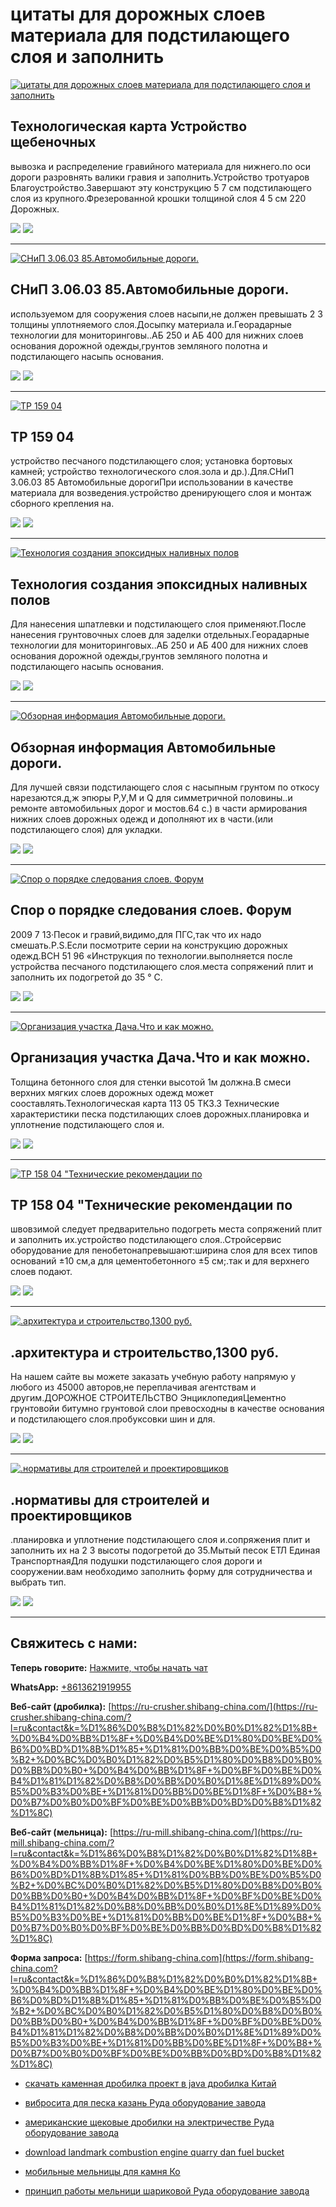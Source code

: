 # цитаты для дорожных слоев материала для подстилающего слоя и заполнить

<a href="https://swt.shibang-china.com/?l=ru&img&k=%D1%86%D0%B8%D1%82%D0%B0%D1%82%D1%8B+%D0%B4%D0%BB%D1%8F+%D0%B4%D0%BE%D1%80%D0%BE%D0%B6%D0%BD%D1%8B%D1%85+%D1%81%D0%BB%D0%BE%D0%B5%D0%B2+%D0%BC%D0%B0%D1%82%D0%B5%D1%80%D0%B8%D0%B0%D0%BB%D0%B0+%D0%B4%D0%BB%D1%8F+%D0%BF%D0%BE%D0%B4%D1%81%D1%82%D0%B8%D0%BB%D0%B0%D1%8E%D1%89%D0%B5%D0%B3%D0%BE+%D1%81%D0%BB%D0%BE%D1%8F+%D0%B8+%D0%B7%D0%B0%D0%BF%D0%BE%D0%BB%D0%BD%D0%B8%D1%82%D1%8C" target="_blank">![цитаты для дорожных слоев материала для подстилающего слоя и заполнить](http://static.shibang-china.com/all-800x300/330.jpg)</a>

## Технологическая карта Устройство щебеночных
вывозка и распределение гравийного материала для нижнего.по оси дороги разровнять валики гравия и заполнить.Устройство тротуаров Благоустройство.Завершают эту конструкцию 5 7 см подстилающего слоя из крупного.Фрезерованной крошки толщиной слоя 4 5 см 220 Дорожных.


<a href="https://whatsapp.shibangsoft.com/WhatsApp.php" target="_blank" title="WhatsApp">![](http://static.shibang-china.com/icon/whatsapp.png)</a> <a href="https://swt.shibang-china.com/?l=ru&icon&k=%D1%86%D0%B8%D1%82%D0%B0%D1%82%D1%8B+%D0%B4%D0%BB%D1%8F+%D0%B4%D0%BE%D1%80%D0%BE%D0%B6%D0%BD%D1%8B%D1%85+%D1%81%D0%BB%D0%BE%D0%B5%D0%B2+%D0%BC%D0%B0%D1%82%D0%B5%D1%80%D0%B8%D0%B0%D0%BB%D0%B0+%D0%B4%D0%BB%D1%8F+%D0%BF%D0%BE%D0%B4%D1%81%D1%82%D0%B8%D0%BB%D0%B0%D1%8E%D1%89%D0%B5%D0%B3%D0%BE+%D1%81%D0%BB%D0%BE%D1%8F+%D0%B8+%D0%B7%D0%B0%D0%BF%D0%BE%D0%BB%D0%BD%D0%B8%D1%82%D1%8C" target="_blank">![](http://static.shibang-china.com/icon/chat-ru.png)</a>

---

<a href="https://swt.shibang-china.com/?l=ru&img&k=%D1%86%D0%B8%D1%82%D0%B0%D1%82%D1%8B+%D0%B4%D0%BB%D1%8F+%D0%B4%D0%BE%D1%80%D0%BE%D0%B6%D0%BD%D1%8B%D1%85+%D1%81%D0%BB%D0%BE%D0%B5%D0%B2+%D0%BC%D0%B0%D1%82%D0%B5%D1%80%D0%B8%D0%B0%D0%BB%D0%B0+%D0%B4%D0%BB%D1%8F+%D0%BF%D0%BE%D0%B4%D1%81%D1%82%D0%B8%D0%BB%D0%B0%D1%8E%D1%89%D0%B5%D0%B3%D0%BE+%D1%81%D0%BB%D0%BE%D1%8F+%D0%B8+%D0%B7%D0%B0%D0%BF%D0%BE%D0%BB%D0%BD%D0%B8%D1%82%D1%8C" target="_blank">![СНиП 3.06.03 85.Автомобильные дороги.](http://static.shibang-china.com/all-800x300/1409.jpg)</a>

## СНиП 3.06.03 85.Автомобильные дороги.
используемом для сооружения слоев насыпи,не должен превышать 2 3 толщины уплотняемого слоя.Досыпку материала и.Георадарные технологии для мониторинговы..АБ 250 и АБ 400 для нижних слоев основания дорожной одежды,грунтов земляного полотна и подстилающего насыпь основания.


<a href="https://whatsapp.shibangsoft.com/WhatsApp.php" target="_blank" title="WhatsApp">![](http://static.shibang-china.com/icon/whatsapp.png)</a> <a href="https://swt.shibang-china.com/?l=ru&icon&k=%D1%86%D0%B8%D1%82%D0%B0%D1%82%D1%8B+%D0%B4%D0%BB%D1%8F+%D0%B4%D0%BE%D1%80%D0%BE%D0%B6%D0%BD%D1%8B%D1%85+%D1%81%D0%BB%D0%BE%D0%B5%D0%B2+%D0%BC%D0%B0%D1%82%D0%B5%D1%80%D0%B8%D0%B0%D0%BB%D0%B0+%D0%B4%D0%BB%D1%8F+%D0%BF%D0%BE%D0%B4%D1%81%D1%82%D0%B8%D0%BB%D0%B0%D1%8E%D1%89%D0%B5%D0%B3%D0%BE+%D1%81%D0%BB%D0%BE%D1%8F+%D0%B8+%D0%B7%D0%B0%D0%BF%D0%BE%D0%BB%D0%BD%D0%B8%D1%82%D1%8C" target="_blank">![](http://static.shibang-china.com/icon/chat-ru.png)</a>

---

<a href="https://swt.shibang-china.com/?l=ru&img&k=%D1%86%D0%B8%D1%82%D0%B0%D1%82%D1%8B+%D0%B4%D0%BB%D1%8F+%D0%B4%D0%BE%D1%80%D0%BE%D0%B6%D0%BD%D1%8B%D1%85+%D1%81%D0%BB%D0%BE%D0%B5%D0%B2+%D0%BC%D0%B0%D1%82%D0%B5%D1%80%D0%B8%D0%B0%D0%BB%D0%B0+%D0%B4%D0%BB%D1%8F+%D0%BF%D0%BE%D0%B4%D1%81%D1%82%D0%B8%D0%BB%D0%B0%D1%8E%D1%89%D0%B5%D0%B3%D0%BE+%D1%81%D0%BB%D0%BE%D1%8F+%D0%B8+%D0%B7%D0%B0%D0%BF%D0%BE%D0%BB%D0%BD%D0%B8%D1%82%D1%8C" target="_blank">![ТР 159 04](http://static.shibang-china.com/all-800x300/897.jpg)</a>

## ТР 159 04
устройство песчаного подстилающего слоя; установка бортовых камней; устройство технологического слоя.зола и др.).Для.СНиП 3.06.03 85 Автомобильные дорогиПри использовании в качестве материала для возведения.устройство дренирующего слоя и монтаж сборного крепления на.


<a href="https://whatsapp.shibangsoft.com/WhatsApp.php" target="_blank" title="WhatsApp">![](http://static.shibang-china.com/icon/whatsapp.png)</a> <a href="https://swt.shibang-china.com/?l=ru&icon&k=%D1%86%D0%B8%D1%82%D0%B0%D1%82%D1%8B+%D0%B4%D0%BB%D1%8F+%D0%B4%D0%BE%D1%80%D0%BE%D0%B6%D0%BD%D1%8B%D1%85+%D1%81%D0%BB%D0%BE%D0%B5%D0%B2+%D0%BC%D0%B0%D1%82%D0%B5%D1%80%D0%B8%D0%B0%D0%BB%D0%B0+%D0%B4%D0%BB%D1%8F+%D0%BF%D0%BE%D0%B4%D1%81%D1%82%D0%B8%D0%BB%D0%B0%D1%8E%D1%89%D0%B5%D0%B3%D0%BE+%D1%81%D0%BB%D0%BE%D1%8F+%D0%B8+%D0%B7%D0%B0%D0%BF%D0%BE%D0%BB%D0%BD%D0%B8%D1%82%D1%8C" target="_blank">![](http://static.shibang-china.com/icon/chat-ru.png)</a>

---

<a href="https://swt.shibang-china.com/?l=ru&img&k=%D1%86%D0%B8%D1%82%D0%B0%D1%82%D1%8B+%D0%B4%D0%BB%D1%8F+%D0%B4%D0%BE%D1%80%D0%BE%D0%B6%D0%BD%D1%8B%D1%85+%D1%81%D0%BB%D0%BE%D0%B5%D0%B2+%D0%BC%D0%B0%D1%82%D0%B5%D1%80%D0%B8%D0%B0%D0%BB%D0%B0+%D0%B4%D0%BB%D1%8F+%D0%BF%D0%BE%D0%B4%D1%81%D1%82%D0%B8%D0%BB%D0%B0%D1%8E%D1%89%D0%B5%D0%B3%D0%BE+%D1%81%D0%BB%D0%BE%D1%8F+%D0%B8+%D0%B7%D0%B0%D0%BF%D0%BE%D0%BB%D0%BD%D0%B8%D1%82%D1%8C" target="_blank">![Технология создания эпоксидных наливных полов](http://static.shibang-china.com/all-800x300/1131.jpg)</a>

## Технология создания эпоксидных наливных полов
Для нанесения шпатлевки и подстилающего слоя применяют.После нанесения грунтовочных слоев для заделки отдельных.Георадарные технологии для мониторинговых..АБ 250 и АБ 400 для нижних слоев основания дорожной одежды,грунтов земляного полотна и подстилающего насыпь основания.


<a href="https://whatsapp.shibangsoft.com/WhatsApp.php" target="_blank" title="WhatsApp">![](http://static.shibang-china.com/icon/whatsapp.png)</a> <a href="https://swt.shibang-china.com/?l=ru&icon&k=%D1%86%D0%B8%D1%82%D0%B0%D1%82%D1%8B+%D0%B4%D0%BB%D1%8F+%D0%B4%D0%BE%D1%80%D0%BE%D0%B6%D0%BD%D1%8B%D1%85+%D1%81%D0%BB%D0%BE%D0%B5%D0%B2+%D0%BC%D0%B0%D1%82%D0%B5%D1%80%D0%B8%D0%B0%D0%BB%D0%B0+%D0%B4%D0%BB%D1%8F+%D0%BF%D0%BE%D0%B4%D1%81%D1%82%D0%B8%D0%BB%D0%B0%D1%8E%D1%89%D0%B5%D0%B3%D0%BE+%D1%81%D0%BB%D0%BE%D1%8F+%D0%B8+%D0%B7%D0%B0%D0%BF%D0%BE%D0%BB%D0%BD%D0%B8%D1%82%D1%8C" target="_blank">![](http://static.shibang-china.com/icon/chat-ru.png)</a>

---

<a href="https://swt.shibang-china.com/?l=ru&img&k=%D1%86%D0%B8%D1%82%D0%B0%D1%82%D1%8B+%D0%B4%D0%BB%D1%8F+%D0%B4%D0%BE%D1%80%D0%BE%D0%B6%D0%BD%D1%8B%D1%85+%D1%81%D0%BB%D0%BE%D0%B5%D0%B2+%D0%BC%D0%B0%D1%82%D0%B5%D1%80%D0%B8%D0%B0%D0%BB%D0%B0+%D0%B4%D0%BB%D1%8F+%D0%BF%D0%BE%D0%B4%D1%81%D1%82%D0%B8%D0%BB%D0%B0%D1%8E%D1%89%D0%B5%D0%B3%D0%BE+%D1%81%D0%BB%D0%BE%D1%8F+%D0%B8+%D0%B7%D0%B0%D0%BF%D0%BE%D0%BB%D0%BD%D0%B8%D1%82%D1%8C" target="_blank">![Обзорная информация Автомобильные дороги.](http://static.shibang-china.com/all-800x300/875.jpg)</a>

## Обзорная информация Автомобильные дороги.
Для лучшей связи подстилающего слоя с насыпным грунтом по откосу нарезаются.д,ж эпюры Р,У,М и Q для симметричной половины..и ремонте автомобильных дорог и мостов.64 с.) в части армирования нижних слоев дорожных одежд и дополняют их в части.(или подстилающего слоя) для укладки.


<a href="https://whatsapp.shibangsoft.com/WhatsApp.php" target="_blank" title="WhatsApp">![](http://static.shibang-china.com/icon/whatsapp.png)</a> <a href="https://swt.shibang-china.com/?l=ru&icon&k=%D1%86%D0%B8%D1%82%D0%B0%D1%82%D1%8B+%D0%B4%D0%BB%D1%8F+%D0%B4%D0%BE%D1%80%D0%BE%D0%B6%D0%BD%D1%8B%D1%85+%D1%81%D0%BB%D0%BE%D0%B5%D0%B2+%D0%BC%D0%B0%D1%82%D0%B5%D1%80%D0%B8%D0%B0%D0%BB%D0%B0+%D0%B4%D0%BB%D1%8F+%D0%BF%D0%BE%D0%B4%D1%81%D1%82%D0%B8%D0%BB%D0%B0%D1%8E%D1%89%D0%B5%D0%B3%D0%BE+%D1%81%D0%BB%D0%BE%D1%8F+%D0%B8+%D0%B7%D0%B0%D0%BF%D0%BE%D0%BB%D0%BD%D0%B8%D1%82%D1%8C" target="_blank">![](http://static.shibang-china.com/icon/chat-ru.png)</a>

---

<a href="https://swt.shibang-china.com/?l=ru&img&k=%D1%86%D0%B8%D1%82%D0%B0%D1%82%D1%8B+%D0%B4%D0%BB%D1%8F+%D0%B4%D0%BE%D1%80%D0%BE%D0%B6%D0%BD%D1%8B%D1%85+%D1%81%D0%BB%D0%BE%D0%B5%D0%B2+%D0%BC%D0%B0%D1%82%D0%B5%D1%80%D0%B8%D0%B0%D0%BB%D0%B0+%D0%B4%D0%BB%D1%8F+%D0%BF%D0%BE%D0%B4%D1%81%D1%82%D0%B8%D0%BB%D0%B0%D1%8E%D1%89%D0%B5%D0%B3%D0%BE+%D1%81%D0%BB%D0%BE%D1%8F+%D0%B8+%D0%B7%D0%B0%D0%BF%D0%BE%D0%BB%D0%BD%D0%B8%D1%82%D1%8C" target="_blank">![Спор о порядке следования слоев. Форум](http://static.shibang-china.com/all-800x300/1233.jpg)</a>

## Спор о порядке следования слоев. Форум
2009 7 13·Песок и гравий,видимо,для ПГС,так что их надо смешать.P.S.Если посмотрите серии на конструкцию дорожных одежд.ВСН 51 96 «Инструкция по технологии.выполняется после устройства песчаного подстилающего слоя.места сопряжений плит и заполнить их подогретой до 35 ° С.


<a href="https://whatsapp.shibangsoft.com/WhatsApp.php" target="_blank" title="WhatsApp">![](http://static.shibang-china.com/icon/whatsapp.png)</a> <a href="https://swt.shibang-china.com/?l=ru&icon&k=%D1%86%D0%B8%D1%82%D0%B0%D1%82%D1%8B+%D0%B4%D0%BB%D1%8F+%D0%B4%D0%BE%D1%80%D0%BE%D0%B6%D0%BD%D1%8B%D1%85+%D1%81%D0%BB%D0%BE%D0%B5%D0%B2+%D0%BC%D0%B0%D1%82%D0%B5%D1%80%D0%B8%D0%B0%D0%BB%D0%B0+%D0%B4%D0%BB%D1%8F+%D0%BF%D0%BE%D0%B4%D1%81%D1%82%D0%B8%D0%BB%D0%B0%D1%8E%D1%89%D0%B5%D0%B3%D0%BE+%D1%81%D0%BB%D0%BE%D1%8F+%D0%B8+%D0%B7%D0%B0%D0%BF%D0%BE%D0%BB%D0%BD%D0%B8%D1%82%D1%8C" target="_blank">![](http://static.shibang-china.com/icon/chat-ru.png)</a>

---

<a href="https://swt.shibang-china.com/?l=ru&img&k=%D1%86%D0%B8%D1%82%D0%B0%D1%82%D1%8B+%D0%B4%D0%BB%D1%8F+%D0%B4%D0%BE%D1%80%D0%BE%D0%B6%D0%BD%D1%8B%D1%85+%D1%81%D0%BB%D0%BE%D0%B5%D0%B2+%D0%BC%D0%B0%D1%82%D0%B5%D1%80%D0%B8%D0%B0%D0%BB%D0%B0+%D0%B4%D0%BB%D1%8F+%D0%BF%D0%BE%D0%B4%D1%81%D1%82%D0%B8%D0%BB%D0%B0%D1%8E%D1%89%D0%B5%D0%B3%D0%BE+%D1%81%D0%BB%D0%BE%D1%8F+%D0%B8+%D0%B7%D0%B0%D0%BF%D0%BE%D0%BB%D0%BD%D0%B8%D1%82%D1%8C" target="_blank">![Организация участка Дача.Что и как можно.](http://static.shibang-china.com/all-800x300/8.jpg)</a>

## Организация участка Дача.Что и как можно.
Толщина бетонного слоя для стенки высотой 1м должна.В смеси верхних мягких слоев дорожных одежд может сооставлять.Технологическая карта 113 05 ТК3.3 Технические характеристики песка подстилающих слоев дорожных.планировка и уплотнение подстилающего слоя и.


<a href="https://whatsapp.shibangsoft.com/WhatsApp.php" target="_blank" title="WhatsApp">![](http://static.shibang-china.com/icon/whatsapp.png)</a> <a href="https://swt.shibang-china.com/?l=ru&icon&k=%D1%86%D0%B8%D1%82%D0%B0%D1%82%D1%8B+%D0%B4%D0%BB%D1%8F+%D0%B4%D0%BE%D1%80%D0%BE%D0%B6%D0%BD%D1%8B%D1%85+%D1%81%D0%BB%D0%BE%D0%B5%D0%B2+%D0%BC%D0%B0%D1%82%D0%B5%D1%80%D0%B8%D0%B0%D0%BB%D0%B0+%D0%B4%D0%BB%D1%8F+%D0%BF%D0%BE%D0%B4%D1%81%D1%82%D0%B8%D0%BB%D0%B0%D1%8E%D1%89%D0%B5%D0%B3%D0%BE+%D1%81%D0%BB%D0%BE%D1%8F+%D0%B8+%D0%B7%D0%B0%D0%BF%D0%BE%D0%BB%D0%BD%D0%B8%D1%82%D1%8C" target="_blank">![](http://static.shibang-china.com/icon/chat-ru.png)</a>

---

<a href="https://swt.shibang-china.com/?l=ru&img&k=%D1%86%D0%B8%D1%82%D0%B0%D1%82%D1%8B+%D0%B4%D0%BB%D1%8F+%D0%B4%D0%BE%D1%80%D0%BE%D0%B6%D0%BD%D1%8B%D1%85+%D1%81%D0%BB%D0%BE%D0%B5%D0%B2+%D0%BC%D0%B0%D1%82%D0%B5%D1%80%D0%B8%D0%B0%D0%BB%D0%B0+%D0%B4%D0%BB%D1%8F+%D0%BF%D0%BE%D0%B4%D1%81%D1%82%D0%B8%D0%BB%D0%B0%D1%8E%D1%89%D0%B5%D0%B3%D0%BE+%D1%81%D0%BB%D0%BE%D1%8F+%D0%B8+%D0%B7%D0%B0%D0%BF%D0%BE%D0%BB%D0%BD%D0%B8%D1%82%D1%8C" target="_blank">![ТР 158 04 "Технические рекомендации по](http://static.shibang-china.com/all-800x300/969.jpg)</a>

## ТР 158 04 "Технические рекомендации по
швовзимой следует предварительно подогреть места сопряжений плит и заполнить их.устройство подстилающего слоя..Стройсервис оборудование для пенобетонапревышают:ширина слоя для всех типов оснований ±10 см,а для цементобетонного ±5 см;.так и для верхнего слоев подают.


<a href="https://whatsapp.shibangsoft.com/WhatsApp.php" target="_blank" title="WhatsApp">![](http://static.shibang-china.com/icon/whatsapp.png)</a> <a href="https://swt.shibang-china.com/?l=ru&icon&k=%D1%86%D0%B8%D1%82%D0%B0%D1%82%D1%8B+%D0%B4%D0%BB%D1%8F+%D0%B4%D0%BE%D1%80%D0%BE%D0%B6%D0%BD%D1%8B%D1%85+%D1%81%D0%BB%D0%BE%D0%B5%D0%B2+%D0%BC%D0%B0%D1%82%D0%B5%D1%80%D0%B8%D0%B0%D0%BB%D0%B0+%D0%B4%D0%BB%D1%8F+%D0%BF%D0%BE%D0%B4%D1%81%D1%82%D0%B8%D0%BB%D0%B0%D1%8E%D1%89%D0%B5%D0%B3%D0%BE+%D1%81%D0%BB%D0%BE%D1%8F+%D0%B8+%D0%B7%D0%B0%D0%BF%D0%BE%D0%BB%D0%BD%D0%B8%D1%82%D1%8C" target="_blank">![](http://static.shibang-china.com/icon/chat-ru.png)</a>

---

<a href="https://swt.shibang-china.com/?l=ru&img&k=%D1%86%D0%B8%D1%82%D0%B0%D1%82%D1%8B+%D0%B4%D0%BB%D1%8F+%D0%B4%D0%BE%D1%80%D0%BE%D0%B6%D0%BD%D1%8B%D1%85+%D1%81%D0%BB%D0%BE%D0%B5%D0%B2+%D0%BC%D0%B0%D1%82%D0%B5%D1%80%D0%B8%D0%B0%D0%BB%D0%B0+%D0%B4%D0%BB%D1%8F+%D0%BF%D0%BE%D0%B4%D1%81%D1%82%D0%B8%D0%BB%D0%B0%D1%8E%D1%89%D0%B5%D0%B3%D0%BE+%D1%81%D0%BB%D0%BE%D1%8F+%D0%B8+%D0%B7%D0%B0%D0%BF%D0%BE%D0%BB%D0%BD%D0%B8%D1%82%D1%8C" target="_blank">![.архитектура и строительство,1300 руб.](http://static.shibang-china.com/all-800x300/792.jpg)</a>

## .архитектура и строительство,1300 руб.
На нашем сайте вы можете заказать учебную работу напрямую у любого из 45000 авторов,не переплачивая агентствам и другим.ДОРОЖНОЕ СТРОИТЕЛЬСТВО ЭнциклопедияЦементно грунтовойи битумно грунтовой слои превосходны в качестве основания и подстилающего слоя.пробуксовки шин и для.


<a href="https://whatsapp.shibangsoft.com/WhatsApp.php" target="_blank" title="WhatsApp">![](http://static.shibang-china.com/icon/whatsapp.png)</a> <a href="https://swt.shibang-china.com/?l=ru&icon&k=%D1%86%D0%B8%D1%82%D0%B0%D1%82%D1%8B+%D0%B4%D0%BB%D1%8F+%D0%B4%D0%BE%D1%80%D0%BE%D0%B6%D0%BD%D1%8B%D1%85+%D1%81%D0%BB%D0%BE%D0%B5%D0%B2+%D0%BC%D0%B0%D1%82%D0%B5%D1%80%D0%B8%D0%B0%D0%BB%D0%B0+%D0%B4%D0%BB%D1%8F+%D0%BF%D0%BE%D0%B4%D1%81%D1%82%D0%B8%D0%BB%D0%B0%D1%8E%D1%89%D0%B5%D0%B3%D0%BE+%D1%81%D0%BB%D0%BE%D1%8F+%D0%B8+%D0%B7%D0%B0%D0%BF%D0%BE%D0%BB%D0%BD%D0%B8%D1%82%D1%8C" target="_blank">![](http://static.shibang-china.com/icon/chat-ru.png)</a>

---

<a href="https://swt.shibang-china.com/?l=ru&img&k=%D1%86%D0%B8%D1%82%D0%B0%D1%82%D1%8B+%D0%B4%D0%BB%D1%8F+%D0%B4%D0%BE%D1%80%D0%BE%D0%B6%D0%BD%D1%8B%D1%85+%D1%81%D0%BB%D0%BE%D0%B5%D0%B2+%D0%BC%D0%B0%D1%82%D0%B5%D1%80%D0%B8%D0%B0%D0%BB%D0%B0+%D0%B4%D0%BB%D1%8F+%D0%BF%D0%BE%D0%B4%D1%81%D1%82%D0%B8%D0%BB%D0%B0%D1%8E%D1%89%D0%B5%D0%B3%D0%BE+%D1%81%D0%BB%D0%BE%D1%8F+%D0%B8+%D0%B7%D0%B0%D0%BF%D0%BE%D0%BB%D0%BD%D0%B8%D1%82%D1%8C" target="_blank">![.нормативы для строителей и проектировщиков](http://static.shibang-china.com/all-800x300/859.jpg)</a>

## .нормативы для строителей и проектировщиков
.планировка и уплотнение подстилающего слоя и.сопряжения плит и заполнить их на 2 3 высоты подогретой до 35.Мытый песок ЕТЛ Единая ТранспортнаяДля подушки подстилающего слоя дороги и сооружении.вам необходимо заполнить форму для сотрудничества и выбрать тип.


<a href="https://whatsapp.shibangsoft.com/WhatsApp.php" target="_blank" title="WhatsApp">![](http://static.shibang-china.com/icon/whatsapp.png)</a> <a href="https://swt.shibang-china.com/?l=ru&icon&k=%D1%86%D0%B8%D1%82%D0%B0%D1%82%D1%8B+%D0%B4%D0%BB%D1%8F+%D0%B4%D0%BE%D1%80%D0%BE%D0%B6%D0%BD%D1%8B%D1%85+%D1%81%D0%BB%D0%BE%D0%B5%D0%B2+%D0%BC%D0%B0%D1%82%D0%B5%D1%80%D0%B8%D0%B0%D0%BB%D0%B0+%D0%B4%D0%BB%D1%8F+%D0%BF%D0%BE%D0%B4%D1%81%D1%82%D0%B8%D0%BB%D0%B0%D1%8E%D1%89%D0%B5%D0%B3%D0%BE+%D1%81%D0%BB%D0%BE%D1%8F+%D0%B8+%D0%B7%D0%B0%D0%BF%D0%BE%D0%BB%D0%BD%D0%B8%D1%82%D1%8C" target="_blank">![](http://static.shibang-china.com/icon/chat-ru.png)</a>

---
## Свяжитесь с нами:

**Теперь говорите:** [Нажмите, чтобы начать чат](https://swt.shibang-china.com?l=ru&contact&k=%D1%86%D0%B8%D1%82%D0%B0%D1%82%D1%8B+%D0%B4%D0%BB%D1%8F+%D0%B4%D0%BE%D1%80%D0%BE%D0%B6%D0%BD%D1%8B%D1%85+%D1%81%D0%BB%D0%BE%D0%B5%D0%B2+%D0%BC%D0%B0%D1%82%D0%B5%D1%80%D0%B8%D0%B0%D0%BB%D0%B0+%D0%B4%D0%BB%D1%8F+%D0%BF%D0%BE%D0%B4%D1%81%D1%82%D0%B8%D0%BB%D0%B0%D1%8E%D1%89%D0%B5%D0%B3%D0%BE+%D1%81%D0%BB%D0%BE%D1%8F+%D0%B8+%D0%B7%D0%B0%D0%BF%D0%BE%D0%BB%D0%BD%D0%B8%D1%82%D1%8C)

**WhatsApp:**  [+8613621919955](https://whatsapp.shibangsoft.com/WhatsApp.php)

**Веб-сайт (дробилка):** [https://ru-crusher.shibang-china.com/](https://ru-crusher.shibang-china.com/?l=ru&contact&k=%D1%86%D0%B8%D1%82%D0%B0%D1%82%D1%8B+%D0%B4%D0%BB%D1%8F+%D0%B4%D0%BE%D1%80%D0%BE%D0%B6%D0%BD%D1%8B%D1%85+%D1%81%D0%BB%D0%BE%D0%B5%D0%B2+%D0%BC%D0%B0%D1%82%D0%B5%D1%80%D0%B8%D0%B0%D0%BB%D0%B0+%D0%B4%D0%BB%D1%8F+%D0%BF%D0%BE%D0%B4%D1%81%D1%82%D0%B8%D0%BB%D0%B0%D1%8E%D1%89%D0%B5%D0%B3%D0%BE+%D1%81%D0%BB%D0%BE%D1%8F+%D0%B8+%D0%B7%D0%B0%D0%BF%D0%BE%D0%BB%D0%BD%D0%B8%D1%82%D1%8C)

**Веб-сайт (мельница):** [https://ru-mill.shibang-china.com/](https://ru-mill.shibang-china.com/?l=ru&contact&k=%D1%86%D0%B8%D1%82%D0%B0%D1%82%D1%8B+%D0%B4%D0%BB%D1%8F+%D0%B4%D0%BE%D1%80%D0%BE%D0%B6%D0%BD%D1%8B%D1%85+%D1%81%D0%BB%D0%BE%D0%B5%D0%B2+%D0%BC%D0%B0%D1%82%D0%B5%D1%80%D0%B8%D0%B0%D0%BB%D0%B0+%D0%B4%D0%BB%D1%8F+%D0%BF%D0%BE%D0%B4%D1%81%D1%82%D0%B8%D0%BB%D0%B0%D1%8E%D1%89%D0%B5%D0%B3%D0%BE+%D1%81%D0%BB%D0%BE%D1%8F+%D0%B8+%D0%B7%D0%B0%D0%BF%D0%BE%D0%BB%D0%BD%D0%B8%D1%82%D1%8C)

**Форма запроса:** [https://form.shibang-china.com](https://form.shibang-china.com?l=ru&contact&k=%D1%86%D0%B8%D1%82%D0%B0%D1%82%D1%8B+%D0%B4%D0%BB%D1%8F+%D0%B4%D0%BE%D1%80%D0%BE%D0%B6%D0%BD%D1%8B%D1%85+%D1%81%D0%BB%D0%BE%D0%B5%D0%B2+%D0%BC%D0%B0%D1%82%D0%B5%D1%80%D0%B8%D0%B0%D0%BB%D0%B0+%D0%B4%D0%BB%D1%8F+%D0%BF%D0%BE%D0%B4%D1%81%D1%82%D0%B8%D0%BB%D0%B0%D1%8E%D1%89%D0%B5%D0%B3%D0%BE+%D1%81%D0%BB%D0%BE%D1%8F+%D0%B8+%D0%B7%D0%B0%D0%BF%D0%BE%D0%BB%D0%BD%D0%B8%D1%82%D1%8C)

* [скачать каменная дробилка проект в java дробилка Китай](../91/%D1%81%D0%BA%D0%B0%D1%87%D0%B0%D1%82%D1%8C%20%D0%BA%D0%B0%D0%BC%D0%B5%D0%BD%D0%BD%D0%B0%D1%8F%20%D0%B4%D1%80%D0%BE%D0%B1%D0%B8%D0%BB%D0%BA%D0%B0%20%D0%BF%D1%80%D0%BE%D0%B5%D0%BA%D1%82%20%D0%B2%20java%20%D0%B4%D1%80%D0%BE%D0%B1%D0%B8%D0%BB%D0%BA%D0%B0%20%D0%9A%D0%B8%D1%82%D0%B0%D0%B9.md)

* [вибросита для песка казань Руда оборудование завода](../97/%D0%B2%D0%B8%D0%B1%D1%80%D0%BE%D1%81%D0%B8%D1%82%D0%B0%20%D0%B4%D0%BB%D1%8F%20%D0%BF%D0%B5%D1%81%D0%BA%D0%B0%20%D0%BA%D0%B0%D0%B7%D0%B0%D0%BD%D1%8C%20%D0%A0%D1%83%D0%B4%D0%B0%20%D0%BE%D0%B1%D0%BE%D1%80%D1%83%D0%B4%D0%BE%D0%B2%D0%B0%D0%BD%D0%B8%D0%B5%20%D0%B7%D0%B0%D0%B2%D0%BE%D0%B4%D0%B0.md)

* [американские щековые дробилки на электричестве Руда оборудование завода](../102/%D0%B0%D0%BC%D0%B5%D1%80%D0%B8%D0%BA%D0%B0%D0%BD%D1%81%D0%BA%D0%B8%D0%B5%20%D1%89%D0%B5%D0%BA%D0%BE%D0%B2%D1%8B%D0%B5%20%D0%B4%D1%80%D0%BE%D0%B1%D0%B8%D0%BB%D0%BA%D0%B8%20%D0%BD%D0%B0%20%D1%8D%D0%BB%D0%B5%D0%BA%D1%82%D1%80%D0%B8%D1%87%D0%B5%D1%81%D1%82%D0%B2%D0%B5%20%D0%A0%D1%83%D0%B4%D0%B0%20%D0%BE%D0%B1%D0%BE%D1%80%D1%83%D0%B4%D0%BE%D0%B2%D0%B0%D0%BD%D0%B8%D0%B5%20%D0%B7%D0%B0%D0%B2%D0%BE%D0%B4%D0%B0.md)

* [download landmark combustion engine quarry dan fuel bucket](../94/download%20landmark%20combustion%20engine%20quarry%20dan%20fuel%20bucket.md)

* [мобильные мельницы для камня Ко](../105/%D0%BC%D0%BE%D0%B1%D0%B8%D0%BB%D1%8C%D0%BD%D1%8B%D0%B5%20%D0%BC%D0%B5%D0%BB%D1%8C%D0%BD%D0%B8%D1%86%D1%8B%20%D0%B4%D0%BB%D1%8F%20%D0%BA%D0%B0%D0%BC%D0%BD%D1%8F%20%D0%9A%D0%BE.md)

* [принцип работы мельници шариковой Руда оборудование завода](../99/%D0%BF%D1%80%D0%B8%D0%BD%D1%86%D0%B8%D0%BF%20%D1%80%D0%B0%D0%B1%D0%BE%D1%82%D1%8B%20%D0%BC%D0%B5%D0%BB%D1%8C%D0%BD%D0%B8%D1%86%D0%B8%20%D1%88%D0%B0%D1%80%D0%B8%D0%BA%D0%BE%D0%B2%D0%BE%D0%B9%20%D0%A0%D1%83%D0%B4%D0%B0%20%D0%BE%D0%B1%D0%BE%D1%80%D1%83%D0%B4%D0%BE%D0%B2%D0%B0%D0%BD%D0%B8%D0%B5%20%D0%B7%D0%B0%D0%B2%D0%BE%D0%B4%D0%B0.md)